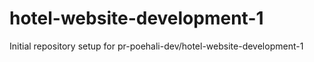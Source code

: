 # hotel-website-development-1

Initial repository setup for pr-poehali-dev/hotel-website-development-1
